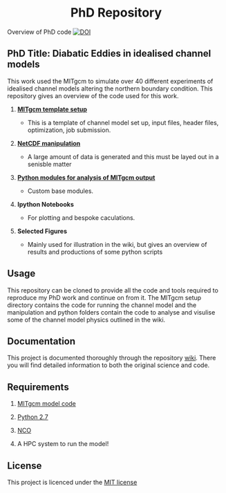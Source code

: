</center> <center> <h1>PhD Repository</h1> </center>

Overview of PhD code
[![DOI](https://zenodo.org/badge/142324073.svg)](https://zenodo.org/badge/latestdoi/142324073)

## PhD Title:  Diabatic Eddies in idealised channel models ##

This work used the MITgcm to simulate over 40 different experiments of idealised channel models altering the northern boundary condition. This repository gives an overview of the code used for this work.

1. **[MITgcm template setup](https://github.com/hlburns/PhD/wiki/Model-Setup)**
    * This is a template of channel model set up, input files, header files, optimization, job submission.

2. **[NetCDF manipulation](https://github.com/hlburns/Channel_model_complete/wiki/NetCDF-manipulation)**
    * A large amount of data is generated and this must be layed out in a senisble matter

3. **[Python modules for analysis of MITgcm output](https://github.com/hlburns/Channel_model_complete/wiki/Python-Analysis)**
    * Custom base modules.

4. **Ipython Notebooks**
    * For plotting and bespoke caculations.
    
5. **Selected Figures**
      * Mainly used for illustration in the wiki, but gives an overview of results and productions of some python scripts

## Usage ##

This repository can be cloned to provide all the code and tools required to reproduce my PhD work and continue on from it. The MITgcm setup directory contains the code for running the channel model and the manipulation and python folders contain the code to analyse and visulise some of the channel model physics outlined in the wiki.

## Documentation ##

This project is documented thoroughly through the repository [wiki](https://github.com/hlburns/Channel_model_complete/wiki). There you will find detailed information to both the original science and code.

## Requirements ##

1. [MITgcm model code](https://github.com/MITgcm/MITgcm)

2. [Python 2.7](https://www.anaconda.com/download/)

3. [NCO](http://nco.sourceforge.net/)

4. A HPC system to run the model!

## License ##

This project is licenced under the [MIT license](https://choosealicense.com/licenses/mit/)
